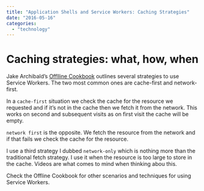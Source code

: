 ```yaml
---
title: "Application Shells and Service Workers: Caching Strategies"
date: "2016-05-16"
categories: 
  - "technology"
---
```


# Caching strategies: what, how, when

Jake Archibald’s [Offlline Cookbook](https://jakearchibald.com/2014/offline-cookbook/) outlines several strategies to use Service Workers. The two most common ones are cache-first and network-first.

In a `cache-first` situation we check the cache for the resource we requested and if it’s not in the cache then we fetch it from the network. This works on second and subsequent visits as on first visit the cache will be empty.

`network first` is the opposite. We fetch the resource from the network and if that fails we check the cache for the resource.

I use a third strategy I dubbed `network-only` which is nothing more than the traditional fetch strategy. I use it when the resource is too large to store in the cache. Videos are what comes to mind when thinking abou this.

Check the Offline Cookbook for other scenarios and techniques for using Service Workers.
